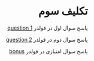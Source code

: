 ﻿<div dir="rtl">

# تکلیف سوم

  پاسخ سوال اول در فولدر <a href="./question%201"> question 1</a>

پاسخ سوال دوم در فولدر <a href="./question%202"> question 2</a>

پاسخ سوال امتیازی در فولدر <a href="./bonus"> bonus</a>
</div>
